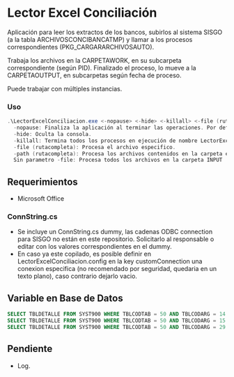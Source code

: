 # Lector Excel Conciliación
Aplicación para leer los extractos de los bancos, subirlos al sistema SISGO (a la tabla ARCHIVOSCONCIBANCATMP) y llamar a los procesos correspondientes (PKG_CARGARARCHIVOSAUTO).

Trabaja los archivos en la CARPETAWORK, en su subcarpeta correspondiente (según PID). Finalizado el proceso, lo mueve a la CARPETAOUTPUT, en subcarpetas según fecha de proceso.

Puede trabajar con múltiples instancias.


### Uso

```powershell
.\LectorExcelConciliacion.exe <-nopause> <-hide> <-killall> <-file (rutacompleta) .. -file (rutacompleta)> <-path (rutacompleta)>
  -nopause: Finaliza la aplicación al terminar las operaciones. Por defecto, pausa la aplicación.
  -hide: Oculta la consola.
  -killall: Termina todos los procesos en ejecución de nombre LectorExcelConciliacion.exe.
  -file (rutacompleta): Procesa el archivo especifico.
  -path (rutacompleta): Procesa los archivos contenidos en la carpeta especifica.
  Sin parametro -file: Procesa todos los archivos en la carpeta INPUT
```

## Requerimientos
 - Microsoft Office

### ConnString.cs
 - Se incluye un ConnString.cs dummy, las cadenas ODBC connection para SISGO no están en este repositorio.
Solicitarlo al responsable o editar con los valores correspondientes en el dummy.
 - En caso ya este copilado, es posible definir en LectorExcelConciliacion.config en la key customConnection una conexion especifica (no recomendado por seguridad, quedaria en un texto plano), caso contrario dejarlo vacio.

## Variable en Base de Datos
```SQL
SELECT TBLDETALLE FROM SYST900 WHERE TBLCODTAB = 50 AND TBLCODARG = 14 --CARPETAINPUT
SELECT TBLDETALLE FROM SYST900 WHERE TBLCODTAB = 50 AND TBLCODARG = 15 --CARPETAOUTPUT
SELECT TBLDETALLE FROM SYST900 WHERE TBLCODTAB = 50 AND TBLCODARG = 29 --CARPETAWORK
```

## Pendiente
 - Log.
